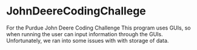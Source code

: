 # JohnDeereCodingChallege
For the Purdue John Deere Coding Challenge
This program uses GUIs, so when running the user can input information through the GUIs. Unfortunately, we ran into some issues with with storage of data.
